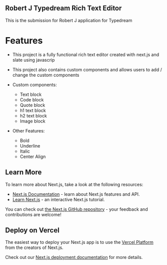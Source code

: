 ## Robert J Typedream Rich Text Editor

This is the submission for Robert J application for Typedream



# Features

- This project is a fully functional rich text editor created with next.js and slate using javascrip
- This project also contains custom components and allows users to add / change the custom components 

- Custom components:
    - Text block
    - Code block
    - Quote block
    - h1 text block
    - h2 text block
    - Image block

- Other Features:
    - Bold
    - Underline
    - Italic
    - Center Align


## Learn More

To learn more about Next.js, take a look at the following resources:

- [Next.js Documentation](https://nextjs.org/docs) - learn about Next.js features and API.
- [Learn Next.js](https://nextjs.org/learn) - an interactive Next.js tutorial.

You can check out [the Next.js GitHub repository](https://github.com/vercel/next.js/) - your feedback and contributions are welcome!

## Deploy on Vercel

The easiest way to deploy your Next.js app is to use the [Vercel Platform](https://vercel.com/new?utm_medium=default-template&filter=next.js&utm_source=create-next-app&utm_campaign=create-next-app-readme) from the creators of Next.js.

Check out our [Next.js deployment documentation](https://nextjs.org/docs/deployment) for more details.

